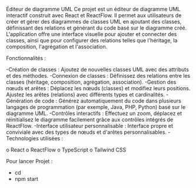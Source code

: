 Éditeur de diagramme UML
Ce projet est un éditeur de diagramme UML interactif construit avec React et ReactFlow. Il permet aux utilisateurs de créer et gérer des diagrammes de classes UML en ajoutant des classes, définissant des relations et générant du code basé sur le diagramme créé. L'application offre une interface visuelle pour ajouter et connecter des classes, ainsi que pour configurer des relations telles que l'héritage, la composition, l'agrégation et l'association.

Fonctionnalités :

-Création de classes : Ajoutez de nouvelles classes UML avec des attributs et des méthodes.
-Connexion de classes : Définissez des relations entre les classes (héritage, composition, agrégation, association).
-Gestion des nœuds et arêtes : Déplacez les nœuds (classes) et modifiez leurs positions. Ajustez les arêtes (relations) avec différents types et cardinalités.
-Génération de code : Générez automatiquement du code dans plusieurs langages de programmation (par exemple, Java, PHP, Python) basé sur le diagramme UML.
-Contrôles interactifs : Effectuez un zoom, déplacez et réinitialisez le diagramme facilement grâce aux contrôles intégrés de ReactFlow.
-Interface utilisateur personnalisable : Interface propre et conviviale avec des types de nœuds et d'arêtes personnalisables.
-Technologies utilisées :

o React
o ReactFlow
o TypeScript
o Tailwind CSS


Pour lancer Projet : 
- cd
- npm start
